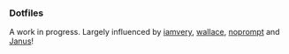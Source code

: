 ### Dotfiles

A work in progress.
Largely influenced by [iamvery](https://github.com/iamvery/dotfiles), [wallace](https://github.com/wallace/vim_config/blob/master/home/.vim/config/display.vim), [noprompt](https://github.com/noprompt/matilde) and [Janus](https://github.com/carlhuda/janus)!
